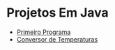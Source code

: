 <h1>Projetos Em Java</h1>

<ul>
<a href="https://github.com/miguelhp373/TecnicasdeProgramacao/tree/master/Java/HelloJava"><li>Primeiro Programa</li></a>
 <a href="https://github.com/miguelhp373/TecnicasdeProgramacao/tree/master/conversordetemperatura"><li>Conversor de Temperaturas</li></a>
 
 </ul>
